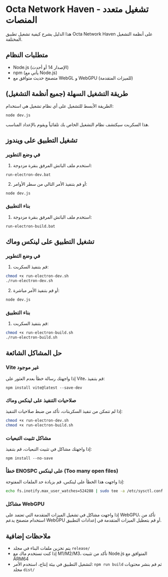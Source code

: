 
# Octa Network Haven - تشغيل متعدد المنصات

هذا الدليل يشرح كيفية تشغيل تطبيق Octa Network Haven على أنظمة التشغيل المختلفة.

## متطلبات النظام
- Node.js (الإصدار 14 أو أحدث)
- npm (يأتي مع Node.js)
- متصفح حديث متوافق مع WebGL و WebGPU (للميزات المتقدمة)

## طريقة التشغيل السهلة (جميع أنظمة التشغيل)

الطريقة الأبسط للتشغيل على أي نظام تشغيل هي استخدام:

```
node dev.js
```

هذا السكربت سيكتشف نظام التشغيل الخاص بك تلقائياً ويقوم بالإعداد المناسب.

## تشغيل التطبيق على ويندوز

### في وضع التطوير
1. استخدم ملف الباتش المرفق بنقرة مزدوجة:
```
run-electron-dev.bat
```

2. أو قم بتنفيذ الأمر التالي من سطر الأوامر:
```
node dev.js
```

### بناء التطبيق
1. استخدم ملف الباتش المرفق بنقرة مزدوجة:
```
run-electron-build.bat
```

## تشغيل التطبيق على لينكس وماك

### في وضع التطوير
1. قم بتنفيذ السكربت:
```bash
chmod +x run-electron-dev.sh
./run-electron-dev.sh
```

2. أو قم بتنفيذ الأمر مباشرة:
```bash
node dev.js
```

### بناء التطبيق
1. قم بتنفيذ السكربت:
```bash
chmod +x run-electron-build.sh
./run-electron-build.sh
```

## حل المشاكل الشائعة

### Vite غير موجود
إذا واجهتك رسالة خطأ بعدم العثور على Vite، قم بتنفيذ:
```
npm install vite@latest --save-dev
```

### صلاحيات التنفيذ على لينكس وماك
إذا لم تتمكن من تنفيذ السكربتات، تأكد من ضبط صلاحيات التنفيذ:
```bash
chmod +x run-electron-dev.sh
chmod +x run-electron-build.sh
```

### مشاكل تثبيت التبعيات
إذا واجهتك مشاكل في تثبيت التبعيات، قم بتنفيذ:
```
npm install --no-save
```

### خطأ ENOSPC على لينكس (Too many open files)
إذا واجهت هذا الخطأ على لينكس، قم بزيادة حد الملفات المفتوحة:
```bash
echo fs.inotify.max_user_watches=524288 | sudo tee -a /etc/sysctl.conf && sudo sysctl -p
```

### مشاكل WebGPU
إذا واجهت مشاكل في تشغيل الميزات المتقدمة التي تعتمد على WebGPU، تأكد من استخدام متصفح يدعم WebGPU أو قم بتعطيل الميزات المتقدمة في إعدادات التطبيق.

## ملاحظات إضافية
- يتم تخزين ملفات البناء في مجلد `release/`
- إذا كنت تستخدم ماك مع M1/M2/M3، تأكد من تثبيت Node.js المتوافق مع ARM64
- لتشغيل التطبيق في بيئة إنتاج، استخدم الأمر: `npm run build` ثم قم بنشر محتويات مجلد `dist/`
